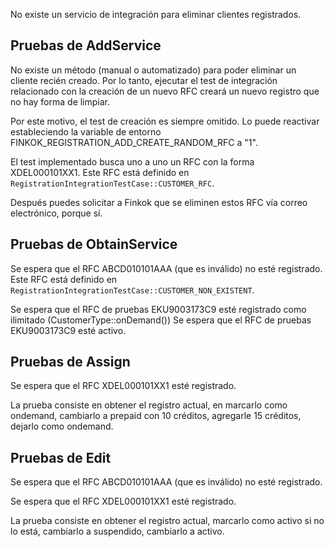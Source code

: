 
No existe un servicio de integración para eliminar clientes registrados.

## Pruebas de AddService

No existe un método (manual o automatizado) para poder eliminar un cliente recién creado.
Por lo tanto, ejecutar el test de integración relacionado con la creación de un nuevo RFC
creará un nuevo registro que no hay forma de limpiar.

Por este motivo, el test de creación es siempre omitido. Lo puede reactivar estableciendo la
variable de entorno FINKOK_REGISTRATION_ADD_CREATE_RANDOM_RFC a "1".

El test implementado busca uno a uno un RFC con la forma XDEL000101XX1.
Este RFC está definido en `RegistrationIntegrationTestCase::CUSTOMER_RFC`.

Después puedes solicitar a Finkok que se eliminen estos RFC vía correo electrónico, porque sí.

## Pruebas de ObtainService

Se espera que el RFC ABCD010101AAA (que es inválido) no esté registrado.
Este RFC está definido en `RegistrationIntegrationTestCase::CUSTOMER_NON_EXISTENT`.

Se espera que el RFC de pruebas EKU9003173C9 esté registrado como ilimitado (CustomerType::onDemand())
Se espera que el RFC de pruebas EKU9003173C9 esté activo.

## Pruebas de Assign

Se espera que el RFC XDEL000101XX1 esté registrado.

La prueba consiste en obtener el registro actual, en marcarlo como ondemand,
cambiarlo a prepaid con 10 créditos, agregarle 15 créditos, dejarlo como ondemand.

## Pruebas de Edit

Se espera que el RFC ABCD010101AAA (que es inválido) no esté registrado.

Se espera que el RFC XDEL000101XX1 esté registrado.

La prueba consiste en obtener el registro actual, marcarlo como activo si no lo está,
cambiarlo a suspendido, cambiarlo a activo.
